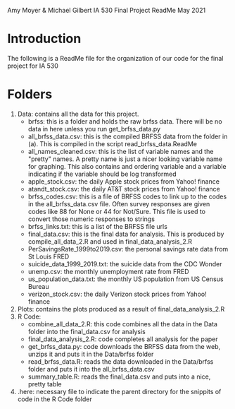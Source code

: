 Amy Moyer & Michael Gilbert 
IA 530 
Final Project ReadMe
May 2021

# Introduction

The following is a ReadMe file for the organization of our code for the final project for IA 530

# Folders

1. Data: contains all the data for this project.
    - brfss\:  this is a folder and holds the raw brfss data.  There will be no data in here unless you run get_brfss_data.py
    - all_brfss_data.csv:  this is the compiled BRFSS data from the folder in (a).  This is compiled in the script read_brfss_data.ReadMe
    - all_names_cleaned.csv:  this is the list of variable names and the "pretty" names.  A pretty name is just a nicer looking variable name for graphing.  This also contains and ordering variable and a variable indicating if the variable should be log transformed
    - apple_stock.csv:  the daily Apple stock prices from Yahoo! finance
    - atandt_stock.csv: the daily AT&T stock prices from Yahoo! finance
    - brfss_codes.csv:  this is a file of BRFSS codes to link up to the codes in the all_brfss_data.csv file.  Often survey responses are given codes like 88 for None or 44 for Not/Sure.  This file is used to convert those numeric responses to strings
    - brfss_links.txt:  this is a list of the BRFSS file urls
    - final_data.csv:  this is the final data for analysis.  This is produced by compile_all_data_2.R and used in final_data_analysis_2.R
    - PerSavingsRate_1999to2019.csv:  the personal savings rate data from St Louis FRED
    - suicide_data_1999_2019.txt:  the suicide data from the CDC Wonder
    - unemp.csv:  the monthly unemployment rate from FRED
    - us_population_data.txt:  the monthly US population from US Census Bureau
    - verizon_stock.csv: the daily Verizon stock prices from Yahoo! finance
2. Plots: contains the plots produced as a result of final_data_analysis_2.R
3. R Code:
    - combine_all_data_2.R: this code combines all the data in the Data folder into the final_data.csv for analysis
    - final_data_analysis_2.R: code completes all analysis for the paper
    - get_brfss_data.py: code downloads the BRFSS data from the web, unzips it and puts it in the Data/brfss folder
    - read_brfss_data.R: reads the data downloaded in the Data/brfss folder and puts it into the all_brfss_data.csv
	- summary_table.R: reads the final_data.csv and puts into a nice, pretty table
4. .here: necessary file to indicate the parent directory for the snippits of code in the R Code folder
